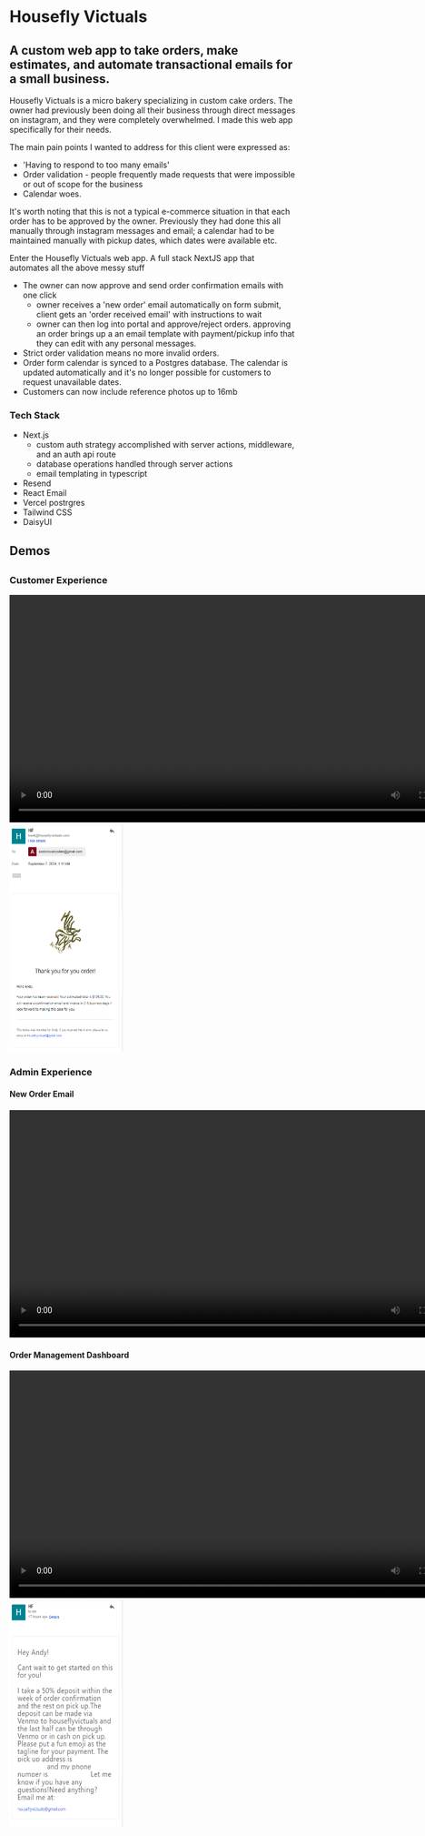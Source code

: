 <h1>Housefly Victuals</h1>
<h2>A custom web app to take orders, make estimates, and automate transactional emails for a small business.</h2>

<p>Housefly Victuals is a micro bakery specializing in custom cake orders. The owner had previously been doing all their business through direct messages on instagram,
and they were completely overwhelmed. I made this web app specifically for their needs.</p>

<p>The main pain points I wanted to address for this client were expressed as: </p>
<ul>
    <li> 'Having to respond to too many emails'</li>
    <li> Order validation - people frequently made requests that were impossible or out of scope for the business</li>
    <li> Calendar woes. </li>
</ul>

<p>It's worth noting that this is not a typical e-commerce situation in that each order has to be approved by the owner. Previously they had done this all manually through instagram messages and email; a calendar had to be maintained manually with pickup dates, which dates were available etc. </p>

<p>Enter the Housefly Victuals web app. A full stack NextJS app that automates all the above messy stuff</p>
<ul>
    <li>The owner can now approve and send order confirmation emails with one click
        <ul>
        <li>owner receives a 'new order' email automatically on form submit, client gets an 'order received email' with instructions to wait</li>
        <li>owner can then log into portal and approve/reject orders. approving an order brings up a an email template with payment/pickup info that they can edit with any personal messages.</li>
        </ul>
    </li>
    <li>Strict order validation means no more invalid orders.</li>
    <li>Order form calendar is synced to a Postgres database. The calendar is updated automatically and it's no longer possible for customers to request unavailable dates.</li>
    <li>Customers can now include reference photos up to 16mb</li>
</ul>

<h3>Tech Stack</h3>
<ul>
<li>Next.js
    <ul>
    <li>custom auth strategy accomplished with server actions, middleware, and an auth api route</li>
    <li>database operations handled through server actions</li>
    <li>email templating in typescript</li>
    </ul>
</li>
<li>Resend</li>
<li>React Email</li>
<li>Vercel postrgres</li>
<li>Tailwind CSS</li>
<li>DaisyUI</li>
</ul>

<h2>Demos<h2>

<h3>Customer Experience</h3>
<div>
<video src="./public/hf-order-demo-edit2.mp4" width="800" height="400" controls></video><img src="./public/orderReceivedBody.png" width="200" height="400"/>
</div>
<h3>Admin Experience</h3>
<div>
<h4>New Order Email<h4>
<video src="./public/newOrderBody.mp4" width="800" height="400" controls></video>
<h4>Order Management Dashboard</h4>
<video src="./public/adminDast1Redacted.mp4" width="800" height="400" controls></video><img src="./public/orderConfirmed.png" width="200" height="400"/>
</div>

